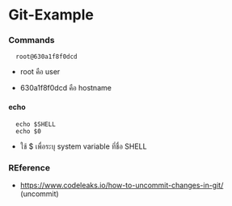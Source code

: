 # Git-Example

### Commands

      root@630a1f8f0dcd 
   
- root คือ user 

- 630a1f8f0dcd คือ hostname

#### echo

      echo $SHELL
      echo $0
      
- ใช้ $ เพื่อระบุ system variable ที่ชื่อ SHELL



### REference

- https://www.codeleaks.io/how-to-uncommit-changes-in-git/ (uncommit)


